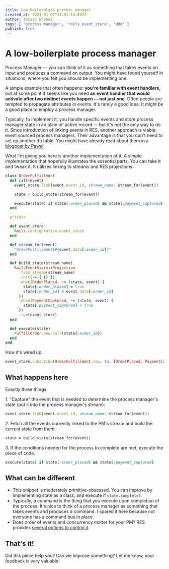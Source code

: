 ```yaml
---
title: Low-boilerplate process manager
created_at: 2021-01-07T11:01:14.852Z
author: Tomasz Wróbel
tags: [ 'process manager', 'rails_event_store', 'ddd' ]
publish: true
---
```


# A low-boilerplate process manager

Process Manager — you can think of it as something that takes events on input and produces a command on output. You might have found yourself in situations, where you felt you should be implementing one.

A simple example that often happens: **you're familiar with event handlers**, but at some point it seems like you need **an event handler that would activate after two distinct events happen — not just one**. Often people are tempted to propagate attributes in events. It's rarely a good idea. It might be a good place to employ a process manager.

Typically, to implement it, you handle specific events and store process manager state in an plain ol' active record — but it's not the only way to do it. Since introduction of linking events in RES, another approach is viable: event sourced process managers. Their advantage is that you don't need to set up another db table. You might have already read about them in a [blogpost by Paweł](https://blog.arkency.com/process-managers-revisited/). 

What I'm giving you here is another implementation of it. A simple implementation that hopefully illustrates the essential parts. You can take it and tweak it. It utilizes linking to streams and RES projections:


```ruby
class OrderFulfillment
  def call(event)
    event_store.link(event.event_id, stream_name: stream_for(event))

    state = build_state(stream_for(event))

    execute(state) if state[:order_placed] && state[:payment_captured]
  end

  private

  def event_store
    Rails.configuration.event_store
  end

  def stream_for(event)
    "OrderFulfillment$#{event.data[:order_id]}"
  end

  def build_state(stream_name)
    RailsEventStore::Projection
      .from_stream(stream_name)
      .init(-> { {} })
      .when(OrderPlaced, -> (state, event) {
        state[:order_placed] = true
        state[:order_id] = event.data[:order_id]
      })
      .when(PaymentCaptured, -> (state, event) {
        state[:payment_captured] = true
      })
      .run(event_store)
  end

  def execute(state)
    FulfillOrder.new.call(state[:order_id])
  end
end
```

How it's wired up:

```ruby
event_store.subscribe(OrderFulfillment.new, to: [OrderPlaced, PaymentCaptured])
```

## What happens here

Exactly three things:

1\. "Capture" the event that is needed to determine the process manager's state (put it into the process manager's stream):

```ruby
event_store.link(event.event_id, stream_name: stream_for(event))
```

2\. Fetch all the events currently linked to the PM's stream and build the current state from them:

```ruby
state = build_state(stream_for(event))
```

3\. If the conditions needed for the process to complete are met, execute the piece of code.

```ruby
execute(state) if state[:order_placed] && state[:payment_captured]
```

## What can be different

* This snippet is moderately primitive-obsessed. You can improve by implementing state as a class, and execute if `state.complete?`.
* Typically, a command is the thing that you execute upon completion of the process. It's nice to think of a process manager as something that takes events and produces a command. I spared it here because not everyone has a command bus in place.
* Does order of events and concurrency matter for your PM? RES provides [several options to control it](https://railseventstore.org/docs/v2/expected_version/).

## That's it!

Did this piece help you? Can we improve something? Let me know, your feedback is very valuable!

